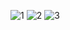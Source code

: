 ![1](https://user-images.githubusercontent.com/58217684/111033568-b6ccb680-8433-11eb-8ed4-b88f4a8be018.PNG)
![2](https://user-images.githubusercontent.com/58217684/111033574-ba603d80-8433-11eb-909c-c9cfc1f430ca.PNG)
![3](https://user-images.githubusercontent.com/58217684/111033576-baf8d400-8433-11eb-95c2-e5950ee01cb7.PNG)




